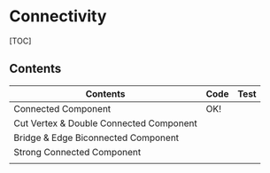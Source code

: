 # Connectivity



[TOC]

## Contents

| Contents                                | Code | Test |
| --------------------------------------- | ---- | ---- |
| Connected Component                     | OK!  |      |
| Cut Vertex & Double Connected Component |      |      |
| Bridge &  Edge Biconnected Component    |      |      |
| Strong Connected Component              |      |      |
|                                         |      |      |




